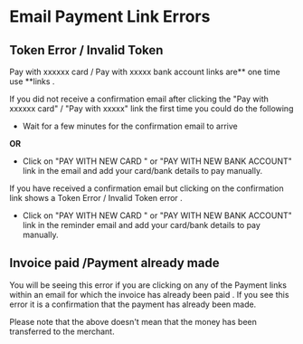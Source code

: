 # Email Payment Link Errors

## Token Error / Invalid Token

Pay with xxxxxx card  / Pay with xxxxx bank account links are** one time use **links .&#x20;

If you did not receive a confirmation email after clicking the "Pay with xxxxxx card"  / "Pay with xxxxx" link the first time you could do the following

* &#x20;Wait for a few minutes for the confirmation email to arrive

&#x20;                                                         **OR**

* Click on "PAY WITH NEW CARD "  or "PAY WITH NEW BANK ACCOUNT" link in the email and add your card/bank details to pay manually.

If you have received a confirmation email but clicking on the confirmation link shows a Token Error / Invalid Token error .

* Click on "PAY WITH NEW CARD "  or "PAY WITH NEW BANK ACCOUNT" link in the reminder email and add your card/bank details to pay manually.





## Invoice paid /Payment already made

You will be seeing this error if you are clicking on any of the Payment links within an email for which the invoice has already been paid . If you see this error it is a confirmation that the payment has already been made.

Please note that the above doesn't mean that the money has been transferred to the merchant.

